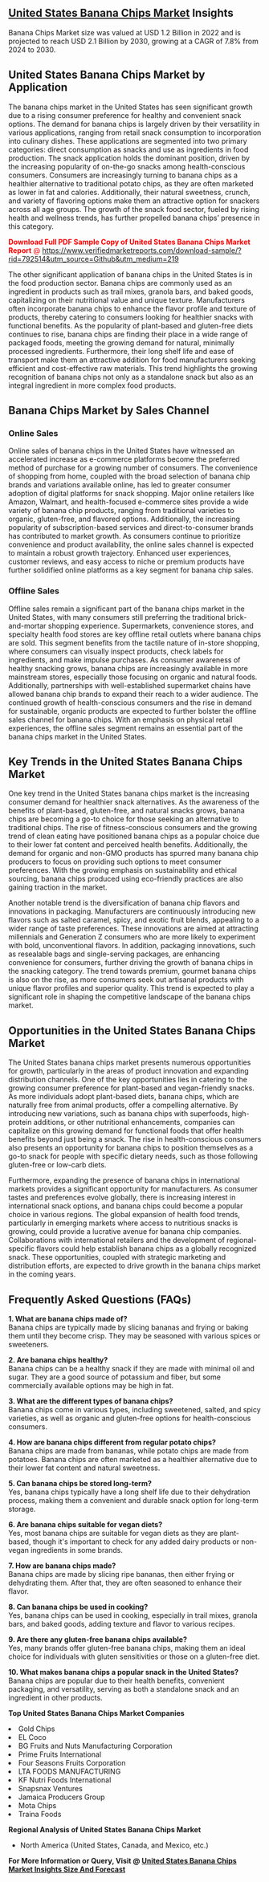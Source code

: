 <h2><a href="https://www.verifiedmarketreports.com/download-sample/?rid=792514&amp;utm_source=Github&amp;utm_medium=219" target="_blank">United States Banana Chips Market</a> Insights</h2><p>Banana Chips Market size was valued at USD 1.2 Billion in 2022 and is projected to reach USD 2.1 Billion by 2030, growing at a CAGR of 7.8% from 2024 to 2030.</p><p><h2>United States Banana Chips Market by Application</h2> <p>The banana chips market in the United States has seen significant growth due to a rising consumer preference for healthy and convenient snack options. The demand for banana chips is largely driven by their versatility in various applications, ranging from retail snack consumption to incorporation into culinary dishes. These applications are segmented into two primary categories: direct consumption as snacks and use as ingredients in food production. The snack application holds the dominant position, driven by the increasing popularity of on-the-go snacks among health-conscious consumers. Consumers are increasingly turning to banana chips as a healthier alternative to traditional potato chips, as they are often marketed as lower in fat and calories. Additionally, their natural sweetness, crunch, and variety of flavoring options make them an attractive option for snackers across all age groups. The growth of the snack food sector, fueled by rising health and wellness trends, has further propelled banana chips’ presence in this category. <p><span class=""><span style="color: #ff0000;"><strong>Download Full PDF Sample Copy of United States Banana Chips Market Report</strong> @ </span><a href="https://www.verifiedmarketreports.com/download-sample/?rid=792514&amp;utm_source=Github&amp;utm_medium=219" target="_blank">https://www.verifiedmarketreports.com/download-sample/?rid=792514&amp;utm_source=Github&amp;utm_medium=219</a></span></p> The other significant application of banana chips in the United States is in the food production sector. Banana chips are commonly used as an ingredient in products such as trail mixes, granola bars, and baked goods, capitalizing on their nutritional value and unique texture. Manufacturers often incorporate banana chips to enhance the flavor profile and texture of products, thereby catering to consumers looking for healthier snacks with functional benefits. As the popularity of plant-based and gluten-free diets continues to rise, banana chips are finding their place in a wide range of packaged foods, meeting the growing demand for natural, minimally processed ingredients. Furthermore, their long shelf life and ease of transport make them an attractive addition for food manufacturers seeking efficient and cost-effective raw materials. This trend highlights the growing recognition of banana chips not only as a standalone snack but also as an integral ingredient in more complex food products. <h2>Banana Chips Market by Sales Channel</h2> <h3>Online Sales</h3> <p>Online sales of banana chips in the United States have witnessed an accelerated increase as e-commerce platforms become the preferred method of purchase for a growing number of consumers. The convenience of shopping from home, coupled with the broad selection of banana chip brands and variations available online, has led to greater consumer adoption of digital platforms for snack shopping. Major online retailers like Amazon, Walmart, and health-focused e-commerce sites provide a wide variety of banana chip products, ranging from traditional varieties to organic, gluten-free, and flavored options. Additionally, the increasing popularity of subscription-based services and direct-to-consumer brands has contributed to market growth. As consumers continue to prioritize convenience and product availability, the online sales channel is expected to maintain a robust growth trajectory. Enhanced user experiences, customer reviews, and easy access to niche or premium products have further solidified online platforms as a key segment for banana chip sales. <h3>Offline Sales</h3> <p>Offline sales remain a significant part of the banana chips market in the United States, with many consumers still preferring the traditional brick-and-mortar shopping experience. Supermarkets, convenience stores, and specialty health food stores are key offline retail outlets where banana chips are sold. This segment benefits from the tactile nature of in-store shopping, where consumers can visually inspect products, check labels for ingredients, and make impulse purchases. As consumer awareness of healthy snacking grows, banana chips are increasingly available in more mainstream stores, especially those focusing on organic and natural foods. Additionally, partnerships with well-established supermarket chains have allowed banana chip brands to expand their reach to a wider audience. The continued growth of health-conscious consumers and the rise in demand for sustainable, organic products are expected to further bolster the offline sales channel for banana chips. With an emphasis on physical retail experiences, the offline sales segment remains an essential part of the banana chips market in the United States. <h2>Key Trends in the United States Banana Chips Market</h2> <p>One key trend in the United States banana chips market is the increasing consumer demand for healthier snack alternatives. As the awareness of the benefits of plant-based, gluten-free, and natural snacks grows, banana chips are becoming a go-to choice for those seeking an alternative to traditional chips. The rise of fitness-conscious consumers and the growing trend of clean eating have positioned banana chips as a popular choice due to their lower fat content and perceived health benefits. Additionally, the demand for organic and non-GMO products has spurred many banana chip producers to focus on providing such options to meet consumer preferences. With the growing emphasis on sustainability and ethical sourcing, banana chips produced using eco-friendly practices are also gaining traction in the market. <p>Another notable trend is the diversification of banana chip flavors and innovations in packaging. Manufacturers are continuously introducing new flavors such as salted caramel, spicy, and exotic fruit blends, appealing to a wider range of taste preferences. These innovations are aimed at attracting millennials and Generation Z consumers who are more likely to experiment with bold, unconventional flavors. In addition, packaging innovations, such as resealable bags and single-serving packages, are enhancing convenience for consumers, further driving the growth of banana chips in the snacking category. The trend towards premium, gourmet banana chips is also on the rise, as more consumers seek out artisanal products with unique flavor profiles and superior quality. This trend is expected to play a significant role in shaping the competitive landscape of the banana chips market. <h2>Opportunities in the United States Banana Chips Market</h2> <p>The United States banana chips market presents numerous opportunities for growth, particularly in the areas of product innovation and expanding distribution channels. One of the key opportunities lies in catering to the growing consumer preference for plant-based and vegan-friendly snacks. As more individuals adopt plant-based diets, banana chips, which are naturally free from animal products, offer a compelling alternative. By introducing new variations, such as banana chips with superfoods, high-protein additions, or other nutritional enhancements, companies can capitalize on this growing demand for functional foods that offer health benefits beyond just being a snack. The rise in health-conscious consumers also presents an opportunity for banana chips to position themselves as a go-to snack for people with specific dietary needs, such as those following gluten-free or low-carb diets. <p>Furthermore, expanding the presence of banana chips in international markets provides a significant opportunity for manufacturers. As consumer tastes and preferences evolve globally, there is increasing interest in international snack options, and banana chips could become a popular choice in various regions. The global expansion of health food trends, particularly in emerging markets where access to nutritious snacks is growing, could provide a lucrative avenue for banana chip companies. Collaborations with international retailers and the development of regional-specific flavors could help establish banana chips as a globally recognized snack. These opportunities, coupled with strategic marketing and distribution efforts, are expected to drive growth in the banana chips market in the coming years. <h2>Frequently Asked Questions (FAQs)</h2> <p><strong>1. What are banana chips made of?</strong><br>Banana chips are typically made by slicing bananas and frying or baking them until they become crisp. They may be seasoned with various spices or sweeteners.</p> <p><strong>2. Are banana chips healthy?</strong><br>Banana chips can be a healthy snack if they are made with minimal oil and sugar. They are a good source of potassium and fiber, but some commercially available options may be high in fat.</p> <p><strong>3. What are the different types of banana chips?</strong><br>Banana chips come in various types, including sweetened, salted, and spicy varieties, as well as organic and gluten-free options for health-conscious consumers.</p> <p><strong>4. How are banana chips different from regular potato chips?</strong><br>Banana chips are made from bananas, while potato chips are made from potatoes. Banana chips are often marketed as a healthier alternative due to their lower fat content and natural sweetness.</p> <p><strong>5. Can banana chips be stored long-term?</strong><br>Yes, banana chips typically have a long shelf life due to their dehydration process, making them a convenient and durable snack option for long-term storage.</p> <p><strong>6. Are banana chips suitable for vegan diets?</strong><br>Yes, most banana chips are suitable for vegan diets as they are plant-based, though it's important to check for any added dairy products or non-vegan ingredients in some brands.</p> <p><strong>7. How are banana chips made?</strong><br>Banana chips are made by slicing ripe bananas, then either frying or dehydrating them. After that, they are often seasoned to enhance their flavor.</p> <p><strong>8. Can banana chips be used in cooking?</strong><br>Yes, banana chips can be used in cooking, especially in trail mixes, granola bars, and baked goods, adding texture and flavor to various recipes.</p> <p><strong>9. Are there any gluten-free banana chips available?</strong><br>Yes, many brands offer gluten-free banana chips, making them an ideal choice for individuals with gluten sensitivities or those on a gluten-free diet.</p> <p><strong>10. What makes banana chips a popular snack in the United States?</strong><br>Banana chips are popular due to their health benefits, convenient packaging, and versatility, serving as both a standalone snack and an ingredient in other products.</p> </p><p><strong>Top United States Banana Chips Market Companies</strong></p><div data-test-id=""><p><li>Gold Chips</li><li> EL Coco</li><li> BG Fruits and Nuts Manufacturing Corporation</li><li> Prime Fruits International</li><li> Four Seasons Fruits Corporation</li><li> LTA FOODS MANUFACTURING</li><li> KF Nutri Foods International</li><li> Snapsnax Ventures</li><li> Jamaica Producers Group</li><li> Mota Chips</li><li> Traina Foods</li></p><div><strong>Regional Analysis of&nbsp;United States Banana Chips Market</strong></div><ul><li dir="ltr"><p dir="ltr">North America&nbsp;(United States, Canada, and Mexico, etc.)</p></li></ul><p><strong>For More Information or Query, Visit @&nbsp;</strong><strong><a href="https://www.verifiedmarketreports.com/product/banana-chips-market/?utm_source=Github&amp;utm_medium=219" target="_blank">United States Banana Chips Market Insights Size And Forecast</a></strong></p></div>

